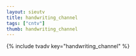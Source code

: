```yaml
--- 
layout: sieutv
title: handwriting_channel
tags: ["cntv"]
thumb: handwriting_channel
---
```

{% include tvadv key="handwriting_channel" %}
